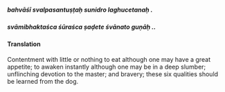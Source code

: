##### bahvāśī svalpasantuṣṭaḥ sunidro laghucetanaḥ .
##### svāmibhaktaśca śūraśca ṣaḍete śvānato guṇāḥ ..

#### Translation

Contentment with little or nothing to eat although one may have a great appetite; to awaken instantly although one may be in a deep slumber; unflinching devotion to the master; and bravery; these six qualities should be learned from the dog.